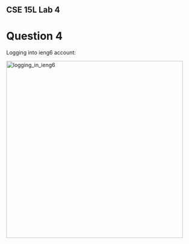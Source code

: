 ## CSE 15L Lab 4
# Question 4

Logging into ieng6 account:

<img width="469" alt="logging_in_ieng6" src="https://github.com/keerthinalabotu/cse15l-lab-reports/assets/144857467/a28c01c2-7817-4556-9e15-5ff7896c920a">

